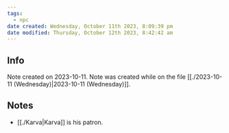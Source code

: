 ```yaml
---
tags:
  - npc
date created: Wednesday, October 11th 2023, 8:09:39 pm
date modified: Thursday, October 12th 2023, 8:42:42 am
---
```


## Info
Note created on 2023-10-11.
Note was created while on the file [[./2023-10-11 (Wednesday)|2023-10-11 (Wednesday)]].
## Notes
- [[./Karva|Karva]] is his patron.